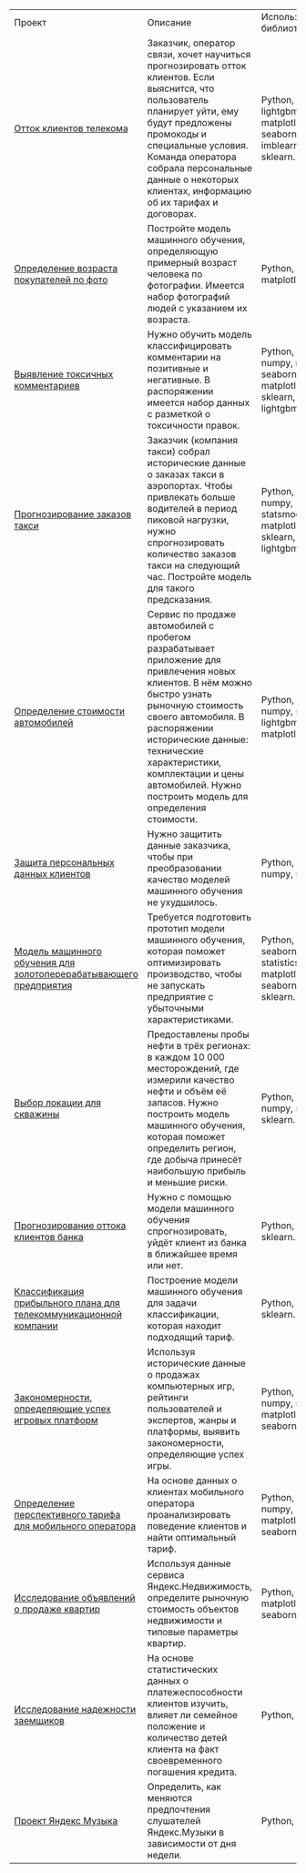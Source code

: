 
<table width=100% valign=top >
  <tr>
    <td width=25%>Проект</td>
    <td>Описание</td>
    <td width=20%>Использованные библиотеки</td>
  </tr>
        <tr>
    <td><a href="https://github.com/SancheZzz69/Yandex_Practicum_DS/tree/main/15-predict-of-loss-client-telecom">Отток клиентов телекома</a></td>
    <td>Заказчик, оператор связи, хочет научиться прогнозировать отток клиентов. Если выяснится, что пользователь планирует уйти, ему будут предложены промокоды и специальные условия. Команда оператора собрала персональные данные о некоторых клиентах, информацию об их тарифах и договорах.</td>
    <td>Python, pandas, lightgbm, numpy, matplotlib, seaborn, phik, imblearn, sklearn.</td>
  </tr>
      <tr>
    <td><a href="https://github.com/SancheZzz69/Yandex_Practicum_DS/tree/main/14-age-recognition-by-photo">Определение возраста покупателей по фото</a></td>
    <td>Постройте модель машинного обучения, определяющую примерный возраст человека по фотографии. Имеется набор фотографий людей с указанием их возраста.</td>
    <td>Python, pandas, matplotlib, Keras.</td>
  </tr>
    <tr>
    <td><a href="https://github.com/SancheZzz69/Yandex_Practicum_DS/tree/main/13-classifying-comments">Выявление токсичных комментариев</a></td>
    <td>Нужно обучить модель классифицировать комментарии на позитивные и негативные. В распоряжении имеется набор данных с разметкой о токсичности правок.</td>
    <td>Python, pandas, numpy, nltk, seaborn, matplotlib, sklearn, lightgbm.</td>
  </tr>
  <tr>
    <td><a href="https://github.com/SancheZzz69/Yandex_Practicum_DS/tree/main/12-predicting-taxi-trips">Прогнозирование заказов такси</a></td>
    <td>Заказчик (компания такси) собрал исторические данные о заказах такси в аэропортах. Чтобы привлекать больше водителей в период пиковой нагрузки, нужно спрогнозировать количество заказов такси на следующий час. Постройте модель для такого предсказания.</td>
    <td>Python, pandas, numpy, statsmodels, matplotlib, sklearn, lightgbm.</td>
  </tr>
  <tr>
    <td><a href="https://github.com/SancheZzz69/Yandex_Practicum_DS/tree/main/11-car-price-prediction">Определение стоимости автомобилей</a></td>
    <td>Сервис по продаже автомобилей с пробегом разрабатывает приложение для привлечения новых клиентов. В нём можно быстро узнать рыночную стоимость своего автомобиля. В распоряжении исторические данные: технические характеристики, комплектации и цены автомобилей. Нужно построить модель для определения стоимости.</td>
    <td>Python, pandas, numpy, sklearn, lightgbm, matplotlib.</td>
  </tr>
  <tr>
    <td><a href="https://github.com/SancheZzz69/Yandex_Practicum_DS/tree/main/10-algorithm-for-data-protection">Защита персональных данных клиентов</a></td>
    <td>Нужно защитить данные заказчика, чтобы при преобразовании качество моделей машинного обучения не ухудшилось.</td>
    <td>Python, pandas, numpy, sklearn.</td>
  </tr>
  <tr>
    <td><a href="https://github.com/SancheZzz69/Yandex_Practicum_DS/tree/main/09-ml-for-gold-recovery-process">Модель машинного обучения для золотоперерабатывающего предприятия</a></td>
    <td>Требуется подготовить прототип модели машинного обучения, которая поможет оптимизировать производство, чтобы не запускать предприятие с убыточными характеристиками.</td>
    <td>Python, pandas, seaborn, statistics, matplotlib, seaborn, scipy, sklearn.</td>
  </tr>
  <tr>
    <td><a href="https://github.com/SancheZzz69/Yandex_Practicum_DS/tree/main/08-development-of-new-oil-fields">Выбор локации для скважины</a></td>
    <td>Предоставлены пробы нефти в трёх регионах: в каждом 10 000 месторождений, где измерили качество нефти и объём её запасов. Нужно построить модель машинного обучения, которая поможет определить регион, где добыча принесёт наибольшую прибыль и меньшие риски.</td>
    <td>Python, pandas, numpy, scipy, sklearn.</td>
  </tr>
  <tr>
    <td><a href="https://github.com/SancheZzz69/Yandex_Practicum_DS/tree/main/07-bank-churn-prediction">Прогнозирование оттока клиентов банка</a></td>
    <td>Нужно с помощью модели машинного обучения спрогнозировать, уйдёт клиент из банка в ближайшее время или нет.</td>
    <td>Python, pandas, sklearn.</td>
  </tr>
  <tr>
    <td><a href="https://github.com/SancheZzz69/Yandex_Practicum_DS/tree/main/06-classifying-profitable-plan-telecom">Классификация прибыльного плана для телекоммуникационной компании</a></td>
    <td>Построение модели машинного обучения для задачи классификации, которая находит подходящий тариф.</td>
    <td>Python, pandas, sklearn.</td>
  </tr>
  <tr>
    <td><a href="https://github.com/SancheZzz69/Yandex_Practicum_DS/tree/main/05-patterns-the-success-game-platforms">Закономерности, определяющие успех игровых платформ</a></td>
    <td>Используя исторические данные о продажах компьютерных игр, рейтинги пользователей и экспертов, жанры и платформы, выявить закономерности, определяющие успех игры.</td>
    <td>Python, pandas, numpy, scipy, matplotlib, seaborn.</td>
  </tr>
  <tr>
  <td><a href="https://github.com/SancheZzz69/Yandex_Practicum_DS/tree/main/04-determination-profitable-plan-telecom">Определение перспективного тарифа для мобильного оператора</a></td>
    <td>На основе данных о клиентах мобильного оператора проанализировать поведение клиентов и найти оптимальный тариф.</td>
    <td>Python, pandas, numpy, matplotlib, seaborn, scipy.</td>
  </tr>
  <tr>
  <td><a href="https://github.com/SancheZzz69/Yandex_Practicum_DS/tree/main/03-real-estate-market-analysis">Исследование объявлений о продаже квартир</a></td>
    <td>Используя данные сервиса Яндекс.Недвижимость, определите рыночную стоимость объектов недвижимости и типовые параметры квартир.</td>
    <td>Python, Pandas, matplotlib, seaborn.</td>
  </tr>
     <tr>
  <td><a href="https://github.com/SancheZzz69/Yandex_Practicum_DS/tree/main/02-research-on-the-reliability-of-borrowers">Исследование надежности заемщиков</a></td>
    <td>На основе статистических данных о платежеспособности клиентов изучить, влияет ли семейное положение и количество детей клиента на факт своевременного погашения кредита.</td>
    <td>Python, Pandas.</td>
  </tr>
   <tr>
  <td><a href="https://github.com/SancheZzz69/Yandex_Practicum_DS/tree/main/01-yandex-music">Проект Яндекс Музыка</a></td>
    <td>Определить, как меняются предпочтения слушателей Яндекс.Музыки в зависимости от дня недели.</td>
    <td>Python, Pandas.
</td>
  </tr>
</table>

<br>
